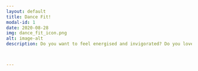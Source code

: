 ```yaml
---
layout: default
title: Dance Fit!
modal-id: 1
date: 2020-08-28
img: dance_fit_icon.png
alt: image-alt
description: Do you want to feel energised and invigorated? Do you love dancing? This is for you!!<br><br> Dance Fit has been designed to get you moving to a variety of rhythms and styles of music including, Salsa, Street Dance, Afrobeats, 70s & 80s & Modern Jazz! This class is all about having fun, enjoying letting yourself loose with the music, whilst also learning playful moves & dances!<br><br>When taking this class, you will:<br><br>+ Experience an improvement of physical, as well as mental health <br> + Build self-confidence and self-esteem<br> + Be free to express yourself, in an encouraging & non-judgemental atmosphere<br>+ Experience cultures through different dance styles and genres<br>+ Feel energised, invorgatived & uplifted!<br><br> All classes are socially distanced at a minimum distance of 1.5m. <br>We are currently dancing outdoors. When the weather is not suitable, we dance at our indoor location. <br> <br> <b>Outdoor Location:</b> <a href="https://goo.gl/maps/AZD6XqLQBJx4pVRN7">Balkstraat 31, Utrecht (Basketball court)</a><br> <b>Indoor location:</b> <a href="https://goo.gl/maps/bHJrBv8n2Uzu16xTA">Buurcentrum De Leeuw, Utrecht</a>



---
```

